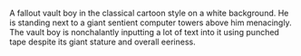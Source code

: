 A fallout vault boy in the classical cartoon style on a white background.
He is standing  next to a giant sentient computer towers above him menacingly.
The vault boy is nonchalantly inputting a lot of text into it using punched tape despite its giant stature and overall eeriness.

